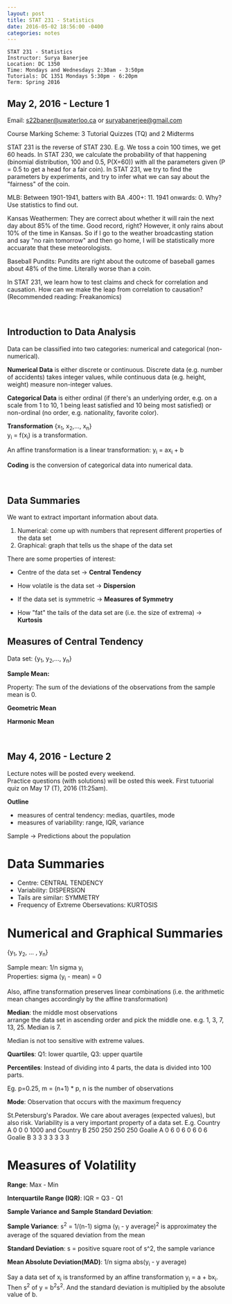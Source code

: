 ```yaml
---
layout: post
title: STAT 231 - Statistics
date: 2016-05-02 18:56:00 -0400
categories: notes
--- 
```


    STAT 231 - Statistics
    Instructor: Surya Banerjee
    Location: DC 1350
    Time: Mondays and Wednesdays 2:30am - 3:50pm
    Tutorials: DC 1351 Mondays 5:30pm - 6:20pm
    Term: Spring 2016
    

## May 2, 2016 - Lecture 1 ##

Email: s22baner@uwaterloo.ca or suryabanerjee@gmail.com

Course Marking Scheme: 3 Tutorial Quizzes (TQ) and 2 Midterms

STAT 231 is the reverse of STAT 230. E.g. We toss a coin 100 times, we get 60 heads. In STAT 230, we calculate the probability of that happening (binomial distribution, 100 and 0.5, P(X=60)) with all the parameters given (P = 0.5 to get a head for a fair coin). In STAT 231, we try to find the parameters by experiments, and try to infer what we can say about the "fairness" of the coin.

MLB: Between 1901-1941, batters with BA .400+: 11. 1941 onwards: 0. Why? Use statistics to find out.

Kansas Weathermen: They are correct about whether it will rain the next day about 85% of the time. Good record, right? However, it only rains about 10% of the time in Kansas. So if I go to the weather broadcasting station and say "no rain tomorrow" and then go home, I will be statistically more accuarate that these meteorologists.

Baseball Pundits: Pundits are right about the outcome of baseball games about 48% of the time. Literally worse than a coin. 

In STAT 231, we learn how to test claims and check for correlation and causation. How can we make the leap from correlation to causation? (Recommended reading: Freakanomics)

<br />

## Introduction to Data Analysis ##

Data can be classified into two categories: numerical and categorical (non-numerical).

**Numerical Data** is either discrete or continuous. Discrete data (e.g. number of accidents) takes integer values, while continuous data (e.g. height, weight) measure non-integer values.

**Categorical Data** is either ordinal (if there's an underlying order, e.g. on a scale from 1 to 10, 1 being least satisfied and 10 being most satisfied) or non-ordinal (no order, e.g. nationality, favorite color).

**Transformation** {x<sub>1</sub>, x<sub>2</sub>,..., x<sub>n</sub>}  
y<sub>i</sub> = f(x<sub>i</sub>) is a transformation.


An affine transformation is a linear transformation: y<sub>i</sub> = ax<sub>i</sub> + b

**Coding** is the conversion of categorical data into numerical data.

<br />

Data Summaries
--------------

We want to extract important information about data.

1. Numerical: come up with numbers that represent different properties of the data set
2. Graphical: graph that tells us the shape of the data set

There are some properties of interest:

+ Centre of the data set -> **Central Tendency**

+ How volatile is the data set -> **Dispersion**

+ If the data set is symmetric -> **Measures of Symmetry**

+ How "fat" the tails of the data set are (i.e. the size of extrema) -> **Kurtosis**

## Measures of Central Tendency

Data set: {y<sub>1</sub>, y<sub>2</sub>,..., y<sub>n</sub>}

**Sample Mean:** 

Property: The sum of the deviations of the observations from the sample mean is 0.

**Geometric Mean**

**Harmonic Mean**

<br />

May 4, 2016 - Lecture 2
---

Lecture notes will be posted every weekend.  
Practice questions (with solutions) will be osted this week. First tutuorial quiz on May 17 (T), 2016 (11:25am).

**Outline**

+ measures of central tendency: medias, quartiles, mode  
+ measures of variability: range, IQR, variance

Sample -> Predictions about the population

Data Summaries
===

+ Centre: CENTRAL TENDENCY  
+ Variability: DISPERSION  
+ Tails are similar: SYMMETRY  
+ Frequency of Extreme Obersevations: KURTOSIS

Numerical and Graphical Summaries
===

{y<sub>1</sub>, y<sub>2</sub>, ... , y<sub>n</sub>}

Sample mean: 1/n sigma y<sub>i</sub>  
Properties: sigma (y<sub>i</sub> - mean) = 0

Also, affine transformation preserves linear combinations (i.e. the arithmetic mean changes accordingly by the affine transformation)

__Median__: the middle most observations  
arrange the data set in ascending order and pick the middle one. e.g. 1, 3, 7, 13, 25. Median is 7.

Median is not too sensitive with extreme values.

__Quartiles__: Q1: lower quartile, Q3: upper quartile

__Percentiles__: Instead of dividing into 4 parts, the data is divided into 100 parts.

Eg. p=0.25, m = (n+1) * p, n is the number of observations

__Mode__: Observation that occurs with the maximum frequency

St.Petersburg's Paradox. We care about averages (expected values), but also risk. Variability is a very important property of a data set. E.g. Country A 0 0 0 1000 and Country B 250 250 250 250
Goalie A 0 6 0 6 0 6 0 6 Goalie B 3 3 3 3 3 3 3 

Measures of Volatility
===

__Range__: Max - Min

__Interquartile Range (IQR)__: IQR = Q3 - Q1

__Sample Variance and Sample Standard Deviation__: 

__Sample Variance__: s<sup>2</sup> = 1/(n-1) sigma (y<sub>i</sub> - y average)<sup>2</sup> is approximatey the average of the squared deviation from the mean

__Standard Deviation__: s = positive square root of s^2, the sample variance

__Mean Absolute Deviation(MAD)__: 1/n sigma abs(y<sub>i</sub> - y average)

Say a data set of x<sub>i</sub> is transformed by an affine transformation y<sub>i</sub> = a + bx<sub>i</sub>. Then s<sup>2</sup> of y = b<sup>2</sup>s<sup>2</sup>. And the standard deviation is multiplied by the absolute value of b.
